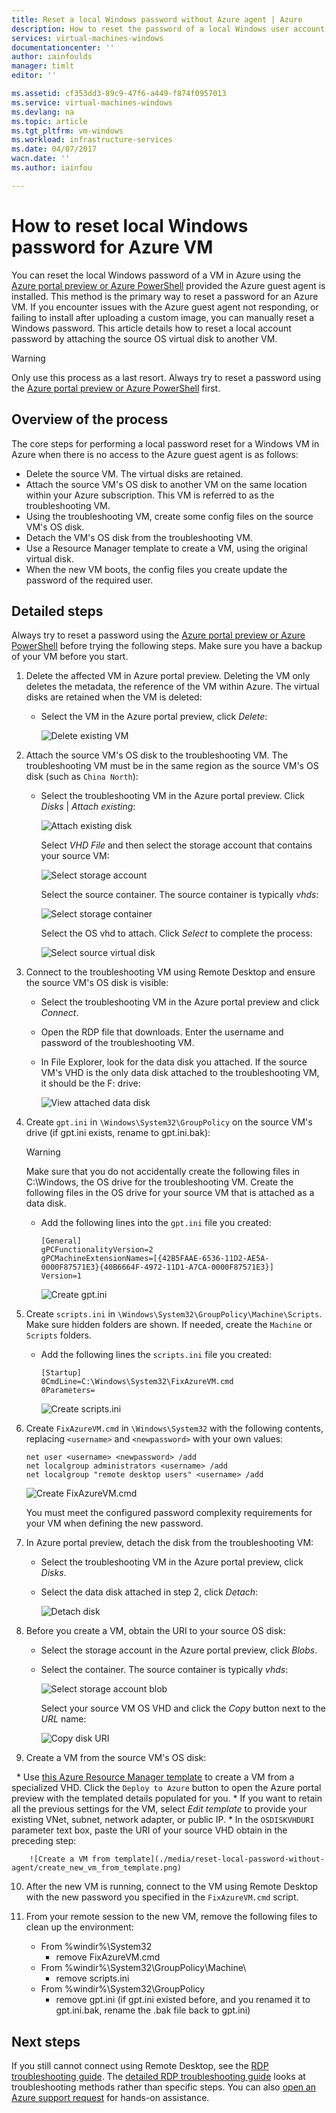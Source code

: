 ```yaml
---
title: Reset a local Windows password without Azure agent | Azure
description: How to reset the password of a local Windows user account when the Azure guest agent is not installed or functioning on a VM
services: virtual-machines-windows
documentationcenter: ''
author: iainfoulds
manager: timlt
editor: ''

ms.assetid: cf353dd3-89c9-47f6-a449-f874f0957013
ms.service: virtual-machines-windows
ms.devlang: na
ms.topic: article
ms.tgt_pltfrm: vm-windows
ms.workload: infrastructure-services
ms.date: 04/07/2017
wacn.date: ''
ms.author: iainfou

---
```

# How to reset local Windows password for Azure VM
You can reset the local Windows password of a VM in Azure using the [Azure portal preview or Azure PowerShell](reset-rdp.md?toc=%2fvirtual-machines%2fwindows%2ftoc.json) provided the Azure guest agent is installed. This method is the primary way to reset a password for an Azure VM. If you encounter issues with the Azure guest agent not responding, or failing to install after uploading a custom image, you can manually reset a Windows password. This article details how to reset a local account password by attaching the source OS virtual disk to another VM. 

> [!WARNING]
> Only use this process as a last resort. Always try to reset a password using the [Azure portal preview or Azure PowerShell](reset-rdp.md?toc=%2fvirtual-machines%2fwindows%2ftoc.json) first.
> 
> 

## Overview of the process
The core steps for performing a local password reset for a Windows VM in Azure when there is no access to the Azure guest agent is as follows:

* Delete the source VM. The virtual disks are retained.
* Attach the source VM's OS disk to another VM on the same location within your Azure subscription. This VM is referred to as the troubleshooting VM.
* Using the troubleshooting VM, create some config files on the source VM's OS disk.
* Detach the VM's OS disk from the troubleshooting VM.
* Use a Resource Manager template to create a VM, using the original virtual disk.
* When the new VM boots, the config files you create update the password of the required user.

## Detailed steps
Always try to reset a password using the [Azure portal preview or Azure PowerShell](reset-rdp.md?toc=%2fvirtual-machines%2fwindows%2ftoc.json) before trying the following steps. Make sure you have a backup of your VM before you start. 

1. Delete the affected VM in Azure portal preview. Deleting the VM only deletes the metadata, the reference of the VM within Azure. The virtual disks are retained when the VM is deleted:

    * Select the VM in the Azure portal preview, click *Delete*:

        ![Delete existing VM](./media/reset-local-password-without-agent/delete_vm.png)
2. Attach the source VM's OS disk to the troubleshooting VM. The troubleshooting VM must be in the same region as the source VM's OS disk (such as `China North`):

    * Select the troubleshooting VM in the Azure portal preview. Click *Disks* | *Attach existing*:

        ![Attach existing disk](./media/reset-local-password-without-agent/disks_attach_existing.png)

        Select *VHD File* and then select the storage account that contains your source VM:

        ![Select storage account](./media/reset-local-password-without-agent/disks_select_storageaccount.png)

        Select the source container. The source container is typically *vhds*:

        ![Select storage container](./media/reset-local-password-without-agent/disks_select_container.png)

        Select the OS vhd to attach. Click *Select* to complete the process:

        ![Select source virtual disk](./media/reset-local-password-without-agent/disks_select_source_vhd.png)
3. Connect to the troubleshooting VM using Remote Desktop and ensure the source VM's OS disk is visible:

    * Select the troubleshooting VM in the Azure portal preview and click *Connect*.
    * Open the RDP file that downloads. Enter the username and password of the troubleshooting VM.
    * In File Explorer, look for the data disk you attached. If the source VM's VHD is the only data disk attached to the troubleshooting VM, it should be the F: drive:

        ![View attached data disk](./media/reset-local-password-without-agent/troubleshooting_vm_fileexplorer.png)
4. Create `gpt.ini` in `\Windows\System32\GroupPolicy` on the source VM's drive (if gpt.ini exists, rename to gpt.ini.bak):

    > [!WARNING]
    > Make sure that you do not accidentally create the following files in C:\Windows, the OS drive for the troubleshooting VM. Create the following files in the OS drive for your source VM that is attached as a data disk.
    > 
    > 

    * Add the following lines into the `gpt.ini` file you created:

        ```
        [General]
        gPCFunctionalityVersion=2
        gPCMachineExtensionNames=[{42B5FAAE-6536-11D2-AE5A-0000F87571E3}{40B6664F-4972-11D1-A7CA-0000F87571E3}]
        Version=1
        ```

        ![Create gpt.ini](./media/reset-local-password-without-agent/create_gpt_ini.png)
5. Create `scripts.ini` in `\Windows\System32\GroupPolicy\Machine\Scripts`. Make sure hidden folders are shown. If needed, create the `Machine` or `Scripts` folders.

    * Add the following lines the `scripts.ini` file you created:

        ```
        [Startup]
        0CmdLine=C:\Windows\System32\FixAzureVM.cmd
        0Parameters=
        ```

        ![Create scripts.ini](./media/reset-local-password-without-agent/create_scripts_ini.png)
6. Create `FixAzureVM.cmd` in `\Windows\System32` with the following contents, replacing `<username>` and `<newpassword>` with your own values:

    ```
    net user <username> <newpassword> /add
    net localgroup administrators <username> /add
    net localgroup "remote desktop users" <username> /add

    ```

    ![Create FixAzureVM.cmd](./media/reset-local-password-without-agent/create_fixazure_cmd.png)

    You must meet the configured password complexity requirements for your VM when defining the new password.
7. In Azure portal preview, detach the disk from the troubleshooting VM:

    * Select the troubleshooting VM in the Azure portal preview, click *Disks*.
    * Select the data disk attached in step 2, click *Detach*:

        ![Detach disk](./media/reset-local-password-without-agent/detach_disk.png)
8. Before you create a VM, obtain the URI to your source OS disk:

    * Select the storage account in the Azure portal preview, click *Blobs*.
    * Select the container. The source container is typically *vhds*:

        ![Select storage account blob](./media/reset-local-password-without-agent/select_storage_details.png)

        Select your source VM OS VHD and click the *Copy* button next to the *URL* name:

        ![Copy disk URI](./media/reset-local-password-without-agent/copy_source_vhd_uri.png)
9. Create a VM from the source VM's OS disk:

    * Use [this Azure Resource Manager template](https://github.com/Azure/azure-quickstart-templates/tree/master/201-vm-specialized-vhd) to create a VM from a specialized VHD. Click the `Deploy to Azure` button to open the Azure portal preview with the templated details populated for you.
    * If you want to retain all the previous settings for the VM, select *Edit template* to provide your existing VNet, subnet, network adapter, or public IP.
    * In the `OSDISKVHDURI` parameter text box, paste the URI of your source VHD obtain in the preceding step:

        ![Create a VM from template](./media/reset-local-password-without-agent/create_new_vm_from_template.png)
10. After the new VM is running, connect to the VM using Remote Desktop with the new password you specified in the `FixAzureVM.cmd` script.
11. From your remote session to the new VM, remove the following files to clean up the environment:

    * From %windir%\System32
      * remove FixAzureVM.cmd
    * From %windir%\System32\GroupPolicy\Machine\
      * remove scripts.ini
    * From %windir%\System32\GroupPolicy
      * remove gpt.ini (if gpt.ini existed before, and you renamed it to gpt.ini.bak, rename the .bak file back to gpt.ini)

## Next steps
If you still cannot connect using Remote Desktop, see the [RDP troubleshooting guide](troubleshoot-rdp-connection.md?toc=%2fvirtual-machines%2fwindows%2ftoc.json). The [detailed RDP troubleshooting guide](detailed-troubleshoot-rdp.md?toc=%2fvirtual-machines%2fwindows%2ftoc.json) looks at troubleshooting methods rather than specific steps. You can also [open an Azure support request](https://www.azure.cn/support/contact/) for hands-on assistance.
